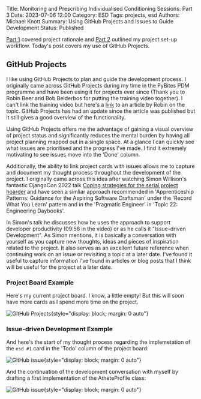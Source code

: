 Title: Monitoring and Prescribing Individualised Conditioning Sessions: Part 3
Date: 2023-07-06 12:00
Category: ESD
Tags: projects, esd
Authors: Michael Knott
Summary: Using GitHub Projects and Issues to Guide Development
Status: Published

[Part 1](https://michaelwknott.github.io/monitoring-and-prescribing-individualised-conditioning-sessions-part-1.html) covered project rationale and [Part 2](https://michaelwknott.github.io/monitoring-and-prescribing-individualised-conditioning-sessions-part-2.html) outlined my project set-up workflow. Today's post covers my use of GitHub Projects.

## GitHub Projects

I like using GitHub Projects to plan and guide the development process. I originally came across GitHub Projects during my time in the PyBites PDM programme and have been using it for projects ever since (Thank you to Robin Beer and Bob Belderbos for putting the training video together). I can't link the training video but here's a [link](https://www.robin-beer.de/github-projects.html#github-projects) to an article by Robin on the topic. GitHub Projects has had an update since the article was published but it still gives a good overview of the functionality.

Using GitHub Projects offers me the advantage of gaining a visual overview of project status and significantly reduces the mental burden by having all project planning mapped out in a single space. At a glance I can quickly see what issues are prioritised and the progress I've made. I find it extremely motivating to see issues move into the 'Done' column.

Additionally, the ability to link project cards with issues allows me to capture and document my thought process throughout the development of the project. I originally came across this idea after watching Simon Willison's fantastic DjangoCon 2022 talk [Coping strategies for the serial project hoarder](https://www.youtube.com/watch?v=GLkRK2rJGB0) and have seen a simliar approach recommended in 'Apprenticeship Patterns: Guidance for the Aspiring Software Craftsman' under the 'Record What You Learn' pattern and in the 'Pragmatic Engineer' in 'Topic 22: Engineering Daybooks'.

In Simon's talk he discusses how he uses the approach to support developer productivity (09:58 in the video) or as he calls it "Issue-driven Development". As Simon mentions, it is basically a conversation with yourself as you capture new thoughts, ideas and pieces of inspiration related to the project. It also serves as an excellent future reference when continuing work on an issue or revisiting a topic at a later date. I've found it useful to capture information I've found in articles or blog posts that I think will be useful for the project at a later date.

### Project Board Example
Here's my current project board. I know, a little empty! But this will soon have more cards as I spend more time on the project.

![GitHub Projects]({static}/images/github-projects.png "GitHub Projects"){style="display: block; margin: 0 auto"}

### Issue-driven Development Example
And here's the start of my thought process regarding the implemetation of the `esd #1` card in the 'Todo' column of the project board:

![GitHub issue]({static}/images/github-issue-01.png "GitHub issue"){style="display: block; margin: 0 auto"}

And the continuation of the development conversation with myself by drafting a first implementation of the AtheteProfile class:

![GitHub issue]({static}/images/github-issue-02.png "GitHub issue"){style="display: block; margin: 0 auto"}

